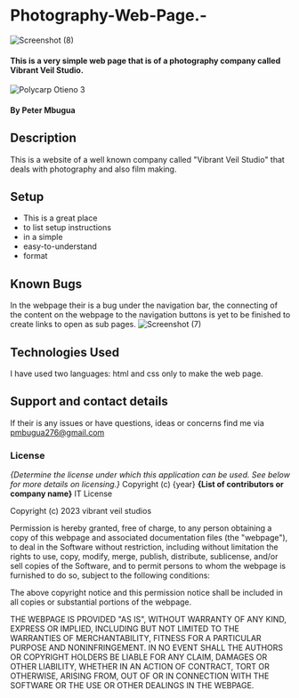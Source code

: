 


# Photography-Web-Page.-
![Screenshot (8)](https://github.com/Petermbugu/Photography-Web-Page.-/assets/125895000/64eb2cec-5355-41b8-afb8-54226f4f5f52)
#### This is a very simple web page that is of a photography company called Vibrant Veil Studio.
![Polycarp Otieno 3](https://github.com/Petermbugu/Photography-Web-Page.-/assets/125895000/014059a1-be1c-419d-a7e0-ba184d3d1fb4)

#### By **Peter Mbugua**



## Description
This is a website of a well known company called "Vibrant Veil Studio" that deals with photography and also film making.
## Setup
* This is a great place
* to list setup instructions
* in a simple
* easy-to-understand
* format

## Known Bugs
In the webpage their is a bug under the navigation bar, the connecting of the content on the webpage to the navigation buttons is yet to be finished to create links to open as sub pages.
![Screenshot (7)](https://github.com/Petermbugu/Photography-Web-Page.-/assets/125895000/adbdcf68-b216-443a-97a0-1872e16ab24b)

## Technologies Used
I have used two languages: html and css only to make the web page.
## Support and contact details
If their is any issues or have questions, ideas or concerns find me via pmbugua276@gmail.com
### License
*{Determine the license under which this application can be used.  See below for more details on licensing.}*
Copyright (c) {year} **{List of contributors or company name}**
IT License

Copyright (c) 2023 vibrant veil studios

Permission is hereby granted, free of charge, to any person obtaining a copy
of this webpage and associated documentation files (the "webpage"), to deal
in the Software without restriction, including without limitation the rights
to use, copy, modify, merge, publish, distribute, sublicense, and/or sell
copies of the Software, and to permit persons to whom the webpage is
furnished to do so, subject to the following conditions:

The above copyright notice and this permission notice shall be included in all
copies or substantial portions of the webpage.

THE WEBPAGE IS PROVIDED "AS IS", WITHOUT WARRANTY OF ANY KIND, EXPRESS OR
IMPLIED, INCLUDING BUT NOT LIMITED TO THE WARRANTIES OF MERCHANTABILITY,
FITNESS FOR A PARTICULAR PURPOSE AND NONINFRINGEMENT. IN NO EVENT SHALL THE
AUTHORS OR COPYRIGHT HOLDERS BE LIABLE FOR ANY CLAIM, DAMAGES OR OTHER
LIABILITY, WHETHER IN AN ACTION OF CONTRACT, TORT OR OTHERWISE, ARISING FROM,
OUT OF OR IN CONNECTION WITH THE SOFTWARE OR THE USE OR OTHER DEALINGS IN THE
WEBPAGE.
